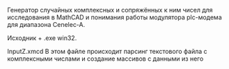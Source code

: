 Генератор случайных комплексных и сопряжённых к ним чисел для исследования в MathCAD и понимания работы модулятора plc-модема для диапазона Cenelec-A.

Исходник + .exe win32.


InputZ.xmcd
В этом файле происходит парсинг текстового файла с комплексными числами и создание массивов с данными из него
